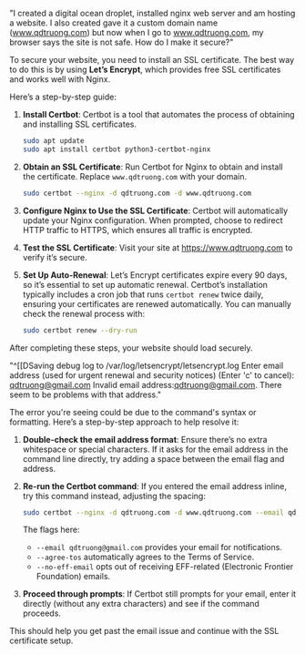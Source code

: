 "I created a digital ocean droplet, installed nginx web server and am hosting a website. I also created gave it a custom domain name (www.qdtruong.com) but now when I go to www.qdtruong.com, my browser says the site is not safe. How do I make it secure?"

To secure your website, you need to install an SSL certificate. The best way to do this is by using **Let’s Encrypt**, which provides free SSL certificates and works well with Nginx.

Here’s a step-by-step guide:

1. **Install Certbot**:
   Certbot is a tool that automates the process of obtaining and installing SSL certificates.
   ```bash
   sudo apt update
   sudo apt install certbot python3-certbot-nginx
   ```

2. **Obtain an SSL Certificate**:
   Run Certbot for Nginx to obtain and install the certificate. Replace `www.qdtruong.com` with your domain.
   ```bash
   sudo certbot --nginx -d qdtruong.com -d www.qdtruong.com
   ```

3. **Configure Nginx to Use the SSL Certificate**:
   Certbot will automatically update your Nginx configuration. When prompted, choose to redirect HTTP traffic to HTTPS, which ensures all traffic is encrypted.

4. **Test the SSL Certificate**:
   Visit your site at https://www.qdtruong.com to verify it’s secure.

5. **Set Up Auto-Renewal**:
   Let’s Encrypt certificates expire every 90 days, so it’s essential to set up automatic renewal.
   Certbot’s installation typically includes a cron job that runs `certbot renew` twice daily, ensuring your certificates are renewed automatically. You can manually check the renewal process with:
   ```bash
   sudo certbot renew --dry-run
   ```

After completing these steps, your website should load securely.

"^[[DSaving debug log to /var/log/letsencrypt/letsencrypt.log
Enter email address (used for urgent renewal and security notices)
 (Enter 'c' to cancel): qdtruong@gmail.com
Invalid email address:qdtruong@gmail.com.
There seem to be problems with that address."

The error you're seeing could be due to the command's syntax or formatting. Here’s a step-by-step approach to help resolve it:

1. **Double-check the email address format**:
   Ensure there’s no extra whitespace or special characters. If it asks for the email address in the command line directly, try adding a space between the email flag and address.

2. **Re-run the Certbot command**:
   If you entered the email address inline, try this command instead, adjusting the spacing:

   ```bash
   sudo certbot --nginx -d qdtruong.com -d www.qdtruong.com --email qdtruong@gmail.com --agree-tos --no-eff-email
   ```

   The flags here:
   - `--email qdtruong@gmail.com` provides your email for notifications.
   - `--agree-tos` automatically agrees to the Terms of Service.
   - `--no-eff-email` opts out of receiving EFF-related (Electronic Frontier Foundation) emails.

3. **Proceed through prompts**:
   If Certbot still prompts for your email, enter it directly (without any extra characters) and see if the command proceeds.

This should help you get past the email issue and continue with the SSL certificate setup.
